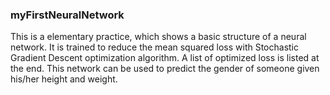 ### myFirstNeuralNetwork
This is a elementary practice, which shows a basic structure of a neural network. It is trained to reduce the mean squared loss with Stochastic Gradient Descent optimization algorithm. A list of optimized loss is listed at the end. This network can be used to predict the gender of someone given his/her height and weight.
